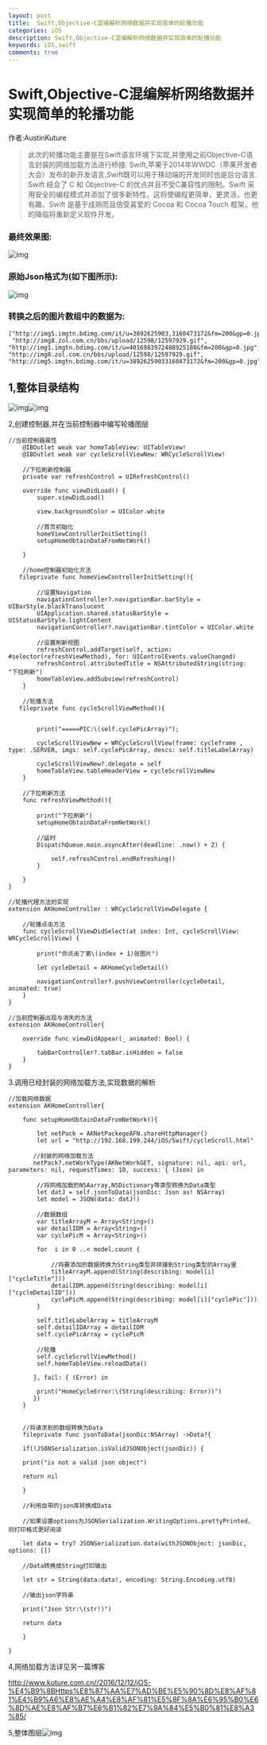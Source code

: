 ```yaml
---
layout: post
title:  Swift,Objective-C混编解析网络数据并实现简单的轮播功能
categories: iOS
description: Swift,Objective-C混编解析网络数据并实现简单的轮播功能
keywords: iOS,swift
comments: true
---
```


# Swift,Objective-C混编解析网络数据并实现简单的轮播功能

作者:AustinKuture

> 此次的轮播功能主要是在Swift语言环境下实现,并使用之前Objective-C语言封装的网络加载方法进行桥接. Swift,苹果于2014年WWDC（苹果开发者大会）发布的新开发语言,Swift既可以用于移动端的开发同时也是后台语言. Swift 结合了 C 和 Objective-C 的优点并且不受C兼容性的限制。Swift 采用安全的编程模式并添加了很多新特性，这将使编程更简单，更灵活，也更有趣。Swift 是基于成熟而且倍受喜爱的 Cocoa 和 Cocoa Touch 框架，他的降临将重新定义软件开发。

### 最终效果图:

![img](https://static.oschina.net/uploads/space/2017/0719/103008_7Ecm_2728740.gif)

### 原始Json格式为(如下图所示):

![img](https://static.oschina.net/uploads/space/2017/0719/095841_WMvU_2728740.png)

### 转换之后的图片数组中的数据为:

```
["http://img5.imgtn.bdimg.com/it/u=3892625903,3160473172&fm=200&gp=0.jpg",
 "http://img8.zol.com.cn/bbs/upload/12598/12597929.gif", 
"http://img1.imgtn.bdimg.com/it/u=4016983972488925180&fm=200&gp=0.jpg", 
"http://img8.zol.com.cn/bbs/upload/12598/12597929.gif", 
"http://img5.imgtn.bdimg.com/it/u=38926259033160473172&fm=200&gp=0.jpg"]
```

## 1,整体目录结构

![img](https://static.oschina.net/uploads/space/2017/0724/133707_9chI_2728740.png)![img](https://static.oschina.net/uploads/space/2017/0724/133707_ZjhT_2728740.png)

2,创建控制器,并在当前控制器中编写轮播图层 

```
//当前控制器属性
    @IBOutlet weak var homeTableView: UITableView!
    @IBOutlet weak var cycleScrollViewNew: WRCycleScrollView!

    //下拉刷新控制器
    private var refreshControl = UIRefreshControl()

    override func viewDidLoad() {
        super.viewDidLoad()

        view.backgroundColor = UIColor.white

        //首页初始化
        homeViewControllerInitSetting()
        setupHomeObtainDataFromNetWork()

    }

    //home控制器初始化方法
   fileprivate func homeViewControllerInitSetting(){

        //设置Navigation
        navigationController?.navigationBar.barStyle = UIBarStyle.blackTranslucent
        UIApplication.shared.statusBarStyle = UIStatusBarStyle.lightContent
        navigationController?.navigationBar.tintColor = UIColor.white

        //设置刷新视图
        refreshControl.addTarget(self, action: #selector(refreshViewMethod), for: UIControlEvents.valueChanged)
        refreshControl.attributedTitle = NSAttributedString(string: "下拉刷新")
        homeTableView.addSubview(refreshControl)
    }

    //轮播方法
   fileprivate func cycleScrollViewMethod(){


        print("=====PIC:\(self.cyclePicArray)");

        cycleScrollViewNew = WRCycleScrollView(frame: cycleframe , type: .SERVER, imgs: self.cyclePicArray, descs: self.titleLabelArray)

        cycleScrollViewNew?.delegate = self
        homeTableView.tableHeaderView = cycleScrollViewNew
    }

    //下拉刷新方法
    func refreshViewMethod(){

        print("下拉刷新")
        setupHomeObtainDataFromNetWork()

        //延时
        DispatchQueue.main.asyncAfter(deadline: .now() + 2) {

            self.refreshControl.endRefreshing()
        }

    }
}

//轮播代理方法的实现
extension AKHomeController : WRCycleScrollViewDelegate {

    //轮播点击方法
    func cycleScrollViewDidSelect(at index: Int, cycleScrollView: WRCycleScrollView) {

        print("你点击了第\(index + 1)张图片")

        let cycleDetail = AKHomeCycleDetail()

        navigationController?.pushViewController(cycleDetail, animated: true)
    }
}

//当前控制器出现与消失的方法
extension AKHomeController{

    override func viewDidAppear(_ animated: Bool) {

        tabBarController?.tabBar.isHidden = false
    }
}
```

3.调用已经封装的网络加载方法,实现数据的解析

```
//加载网络数据
extension AKHomeController{

    func setupHomeObtainDataFromNetWork(){

        let netPack = AKNetPackegeAFN.shareHttpManager()
        let url = "http://192.168.199.244/iOS/Swift/cycleScroll.html"

       //封装的网络加载方法
       netPack?.netWorkType(AKNetWorkGET, signature: nil, api: url, parameters: nil, requestTimes: 10, success: { (Json) in

        //将网络加载的NSAarray,NSDictionary等类型转换为Data类型
        let datJ = self.jsonToData(jsonDic: Json as! NSArray)
        let model = JSON(data: datJ!)

        //数据数组
        var titleArrayM = Array<String>()
        var detailIDM = Array<String>()
        var cyclePicM = Array<String>()

        for  i in 0 ..< model.count {

            //将要添加的数据转换为String类型并拼接到String类型的Array里
            titleArrayM.append(String(describing: model[i]["cycleTitle"]))
            detailIDM.append(String(describing: model[i]["cycleDetailID"]))
            cyclePicM.append(String(describing: model[i]["cyclePic"]))
        }

        self.titleLabelArray = titleArrayM
        self.detailIDArray = detailIDM
        self.cyclePicArray = cyclePicM

        //轮播
        self.cycleScrollViewMethod()
        self.homeTableView.reloadData()

       }, fail: { (Error) in

        print("HomeCycleError:\(String(describing: Error))")
       })
    }


    //将请求到的数组转换为Data
    fileprivate func jsonToData(jsonDic:NSArray) ->Data?{

    if(!JSONSerialization.isValidJSONObject(jsonDic)) {

    print("is not a valid json object")

    return nil

    }

    //利用自带的json库转换成Data

    //如果设置options为JSONSerialization.WritingOptions.prettyPrinted，则打印格式更好阅读

    let data = try? JSONSerialization.data(withJSONObject: jsonDic, options: [])

    //Data转换成String打印输出

    let str = String(data:data!, encoding: String.Encoding.utf8)

    //输出json字符串

    print("Json Str:\(str!)")

    return data

    }

}
```

4,网络加载方法详见另一篇博客

<http://www.kuture.com.cn//2016/12/12/iOS-%E4%B9%8BHttps%E8%87%AA%E7%AD%BE%E5%90%8D%E8%AF%81%E4%B9%A6%E8%AE%A4%E8%AF%81%E5%8F%8A%E6%95%B0%E6%8D%AE%E8%AF%B7%E6%B1%82%E7%9A%84%E5%B0%81%E8%A3%85/>

5,整体图层![img](https://static.oschina.net/uploads/space/2017/0724/133707_SImn_2728740.png)